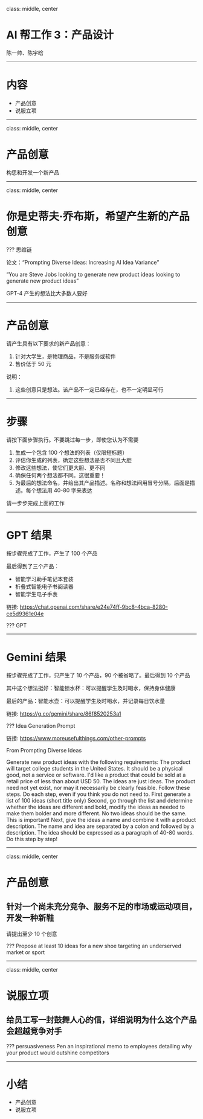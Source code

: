 class: middle, center
# AI 帮工作 3：产品设计

陈一帅、陈宇晗

<!-- [yschen@bjtu.edu.cn](mailto:yschen@bjtu.edu.cn)

北京交通大学电子信息工程学院

.footnote[网络智能实验室] -->

---
# 内容

- 产品创意
- 说服立项

---
class: middle, center
# 产品创意

构思和开发一个新产品

---
class: middle, center
# 你是史蒂夫·乔布斯，希望产生新的产品创意

???
思维链

论文：“Prompting Diverse Ideas: Increasing AI Idea Variance”

“You are Steve Jobs looking to generate new product ideas looking to generate new product ideas”

GPT-4 产生的想法比大多数人要好

---
# 产品创意

请产生具有以下要求的新产品创意：

1. 针对大学生，是物理商品，不是服务或软件
2. 售价低于 50 元

说明：
1. 这些创意只是想法。该产品不一定已经存在，也不一定明显可行

---
# 步骤

请按下面步骤执行。不要跳过每一步，即使您认为不需要

1. 生成一个包含 100 个想法的列表（仅限短标题）
2. 评估你生成的列表，确定这些想法是否不同且大胆
3. 修改这些想法，使它们更大胆、更不同
4. 确保任何两个想法都不同。这很重要！
5. 为最后的想法命名，并给出其产品描述。名称和想法间用冒号分隔，后面是描述。每个想法用 40-80 字来表达

请一步步完成上面的工作

---
# GPT 结果

按步骤完成了工作，产生了 100 个产品

最后得到了三个产品：
- 智能学习助手笔记本套装
- 折叠式智能电子书阅读器
- 智能学生电子手表

链接: https://chat.openai.com/share/e24e74ff-9bc8-4bca-8280-ce5d9361e04e

???
GPT

---
# Gemini 结果

按步骤完成了工作，只产生了 10 个产品，90 个被省略了。最后得到 10 个产品

其中这个想法挺好：智能锁水杯：可以提醒学生及时喝水，保持身体健康

最后的产品：智能水壶：可以提醒学生及时喝水，并记录每日饮水量

链接: https://g.co/gemini/share/86f8520253a1

???
Idea Generation Prompt

链接: https://www.moreusefulthings.com/other-prompts

From Prompting Diverse Ideas

Generate new product ideas with the following requirements: The product will target college students in the United States. It should be a physical good, not a service or software. I'd like a product that could be sold at a retail price of less than about USD 50. The ideas are just ideas. The product need not yet exist, nor may it necessarily be clearly feasible. Follow these steps. Do each step, even if you think you do not need to. First generate a list of 100 ideas (short title only) Second, go through the list and determine whether the ideas are different and bold, modify the ideas as needed to make them bolder and more different. No two ideas should be the same. This is important! Next, give the ideas a name and combine it with a product description. The name and idea are separated by a colon and followed by a description. The idea should be expressed as a paragraph of 40-80 words. Do this step by step!

---
class: middle, center
# 产品创意

## 针对一个尚未充分竞争、服务不足的市场或运动项目，开发一种新鞋

请提出至少 10 个创意

???
Propose at least 10 ideas for a new shoe targeting an underserved market or sport

---
class: middle, center
# 说服立项

## 给员工写一封鼓舞人心的信，详细说明为什么这个产品会超越竞争对手
???
persuasiveness
Pen an inspirational memo to employees detailing why your product would outshine competitors

---
# 小结

- 产品创意
- 说服立项